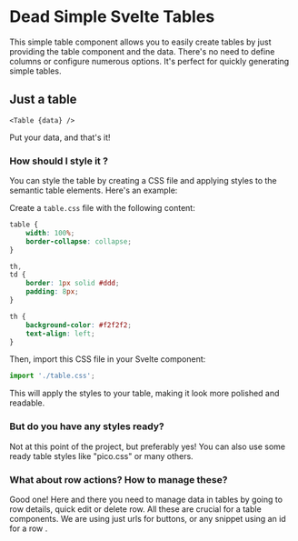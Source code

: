 # Dead Simple Svelte Tables

This simple table component allows you to easily create tables by just providing the table component and the data. There's no need to define columns or configure numerous options. It's perfect for quickly generating simple tables.

## Just a table

```svelte
<Table {data} />
```

Put your data, and that's it!

### How should I style it ?

You can style the table by creating a CSS file and applying styles to the semantic table elements. Here's an example:

Create a `table.css` file with the following content:

```css
table {
	width: 100%;
	border-collapse: collapse;
}

th,
td {
	border: 1px solid #ddd;
	padding: 8px;
}

th {
	background-color: #f2f2f2;
	text-align: left;
}
```

Then, import this CSS file in your Svelte component:

```js
import './table.css';
```

This will apply the styles to your table, making it look more polished and readable.

### But do you have any styles ready?

Not at this point of the project, but preferably yes!
You can also use some ready table styles like "pico.css" or many others.

### What about row actions? How to manage these?

Good one! Here and there you need to manage data in tables by going to row details, quick edit or delete row. All these are crucial for a table components. We are using just urls for buttons, or any snippet using an id for a row .
